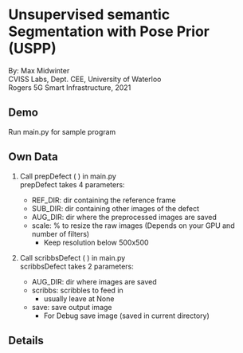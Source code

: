 # Unsupervised semantic Segmentation with Pose Prior (USPP)
By: Max Midwinter </br>
CVISS Labs, Dept. CEE, University of Waterloo <br/>
Rogers 5G Smart Infrastructure, 2021

## Demo
Run main.py for sample program

## Own Data

1. Call prepDefect ( ) in main.py <br/>
prepDefect takes 4 parameters:
   * REF_DIR: dir containing the reference frame 
   * SUB_DIR: dir containing other images of the defect
   * AUG_DIR: dir where the preprocessed images are saved
   * scale: % to resize the raw images (Depends on your GPU and number of filters)
     * Keep resolution below 500x500 

2. Call scribbsDefect ( ) in main.py <br/>
scribbsDefect takes 2 parameters:
    * AUG_DIR: dir where images are saved
    * scribbs: scribbles to feed in
      * usually leave at None
    * save: save output image
      * For Debug save image (saved in current directory)

## Details


